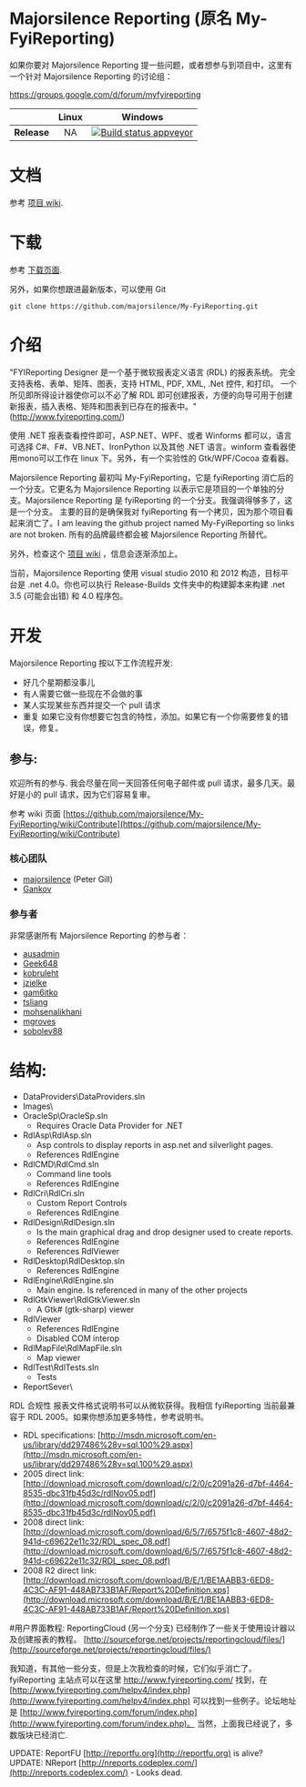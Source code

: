# Majorsilence Reporting (原名 My-FyiReporting)

如果你要对 Majorsilence Reporting 提一些问题，或者想参与到项目中，这里有一个针对 Majorsilence Reporting 的讨论组：

https://groups.google.com/d/forum/myfyireporting


|         |Linux |Windows |
|---------|:------:|:------:|
|**Release**|NA | [![Build status appveyor](https://ci.appveyor.com/api/projects/status/a44n015bli95rmpw?svg=true)](https://ci.appveyor.com/project/majorsilence/my-fyireporting) |

# 文档
参考 [项目 wiki](https://github.com/majorsilence/My-FyiReporting/wiki).

# 下载

参考 [下载页面](https://github.com/majorsilence/My-FyiReporting/wiki/Downloads).

另外，如果你想跟进最新版本，可以使用 Git

    git clone https://github.com/majorsilence/My-FyiReporting.git

# 介绍
"FYIReporting Designer 是一个基于微软报表定义语言 (RDL) 的报表系统。 
完全支持表格、表单、矩阵、图表，支持 HTML, PDF, XML, .Net 控件, 和打印。 
一个所见即所得设计器使你可以不必了解 RDL 即可创建报表，方便的向导可用于创建新报表，插入表格、矩阵和图表到已存在的报表中。" (http://www.fyireporting.com/)

使用 .NET 报表查看控件即可，ASP.NET、WPF、或者 Winforms 都可以，语言可选择 C#、F#、VB.NET、IronPython 以及其他 .NET 语言。winform 查看器使用mono可以工作在 linux 下。另外，有一个实验性的 Gtk/WPF/Cocoa 查看器。 

Majorsilence Reporting 最初叫 My-FyiReporting，它是 fyiReporting 消亡后的一个分支。它更名为 Majorsilence Reporting 以表示它是项目的一个单独的分支。Majorsilence Reporting 是 fyiReporting 的一个分支。我强调得够多了，这是一个分支。
主要的目的是确保我对 fyiReporting 有一个拷贝，因为那个项目看起来消亡了。I am leaving the
github project named My-FyiReporting so links are not broken. 所有的品牌最终都会被 Majorsilence Reporting 所替代。

另外，检查这个 [项目 wiki](https://github.com/majorsilence/My-FyiReporting/wiki) ，信息会逐渐添加上。

当前，Majorsilence Reporting 使用 visual studio 2010 和 2012 构造，目标平台是 .net 4.0。你也可以执行 Release-Builds 文件夹中的构建脚本来构建 .net 3.5 (可能会出错) 和 4.0 程序包。  

# 开发
Majorsilence Reporting 按以下工作流程开发:

* 好几个星期都没事儿
* 有人需要它做一些现在不会做的事
* 某人实现某些东西并提交一个 pull 请求
* 重复
如果它没有你想要它包含的特性，添加。如果它有一个你需要修复的错误，修复。

## 参与:
欢迎所有的参与.  我会尽量在同一天回答任何电子邮件或 pull 请求，最多几天。最好是小的 pull 请求，因为它们容易复审。

参考 wiki 页面 [https://github.com/majorsilence/My-FyiReporting/wiki/Contribute](https://github.com/majorsilence/My-FyiReporting/wiki/Contribute)

### 核心团队

* [majorsilence](https://github.com/majorsilence) (Peter Gill)
* [Gankov](https://github.com/Gankov)


### 参与者

非常感谢所有 Majorsilence Reporting 的参与者：

* [ausadmin](https://github.com/ausadmin)
* [Geek648](https://github.com/Geek648)
* [kobruleht](https://github.com/kobruleht)
* [jzielke](https://github.com/jzielke)
* [gam6itko](https://github.com/gam6itko)
* [tsliang](https://github.com/tsliang)
* [mohsenalikhani](https://github.com/mohsenalikhani)
* [mgroves](https://github.com/mgroves)
* [sobolev88](https://github.com/sobolev88)


# 结构:

* DataProviders\DataProviders.sln
* Images\
* OracleSp\OracleSp.sln
	* Requires Oracle Data Provider for .NET
* RdlAsp\RdlAsp.sln
	* Asp controls to display reports in asp.net and silverlight pages.
	* References RdlEngine
* RdlCMD\RdlCmd.sln
	* Command line tools
	* References RdlEngine
* RdlCri\RdlCri.sln
	* Custom Report Controls
	* References RdlEngine
* RdlDesign\RdlDesign.sln
	* Is the main graphical drag and drop designer used to create reports.
	* References RdlEngine
	* References RdlViewer
* RdlDesktop\RdlDesktop.sln
	* References RdlEngine
* RdlEngine\RdlEngine.sln
	* Main engine.  Is referenced in many of the other projects
* RdlGtkViewer\RdlGtkViewer.sln
	* A Gtk# (gtk-sharp) viewer
* RdlViewer
	* References RdlEngine
	* Disabled COM interop
* RdlMapFile\RdlMapFile.sln
	 * Map viewer
* RdlTest\RdlTests.sln
	 * Tests
* ReportSever\


 RDL 合规性
报表文件格式说明书可以从微软获得。我相信 fyiReporting 当前最兼容于 RDL 2005。如果你想添加更多特性，参考说明书。

* RDL specifications: [http://msdn.microsoft.com/en-us/library/dd297486%28v=sql.100%29.aspx](http://msdn.microsoft.com/en-us/library/dd297486%28v=sql.100%29.aspx)
* 2005 direct link: [http://download.microsoft.com/download/c/2/0/c2091a26-d7bf-4464-8535-dbc31fb45d3c/rdlNov05.pdf](http://download.microsoft.com/download/c/2/0/c2091a26-d7bf-4464-8535-dbc31fb45d3c/rdlNov05.pdf)
* 2008 direct link: [http://download.microsoft.com/download/6/5/7/6575f1c8-4607-48d2-941d-c69622e11c32/RDL_spec_08.pdf](http://download.microsoft.com/download/6/5/7/6575f1c8-4607-48d2-941d-c69622e11c32/RDL_spec_08.pdf)
* 2008 R2 direct link: [http://download.microsoft.com/download/B/E/1/BE1AABB3-6ED8-4C3C-AF91-448AB733B1AF/Report%20Definition.xps](http://download.microsoft.com/download/B/E/1/BE1AABB3-6ED8-4C3C-AF91-448AB733B1AF/Report%20Definition.xps)

#用户界面教程:
ReportingCloud (另一个分支) 已经制作了一些关于使用设计器以及创建报表的教程。 
[http://sourceforge.net/projects/reportingcloud/files/](http://sourceforge.net/projects/reportingcloud/files/)

我知道，有其他一些分支，但是上次我检查的时候，它们似乎消亡了。fyiReporting 主站点可以在这里 http://www.fyireporting.com/ 找到，在 [http://www.fyireporting.com/helpv4/index.php](http://www.fyireporting.com/helpv4/index.php) 可以找到一些例子。论坛地址是 [http://www.fyireporting.com/forum/index.php](http://www.fyireporting.com/forum/index.php)。 当然，上面我已经说了，多数版块已经消亡.

UPDATE: ReportFU [http://reportfu.org](http://reportfu.org) is alive?  
UPDATE: NReport [http://nreports.codeplex.com/](http://nreports.codeplex.com/) - Looks dead.

